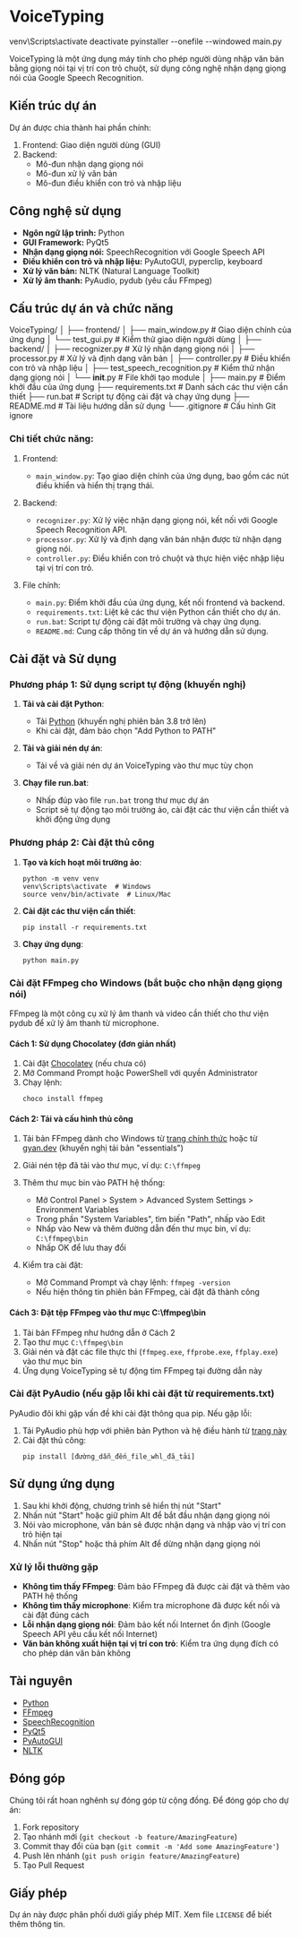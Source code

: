 # VoiceTyping
venv\Scripts\activate
deactivate
pyinstaller --onefile --windowed main.py   

VoiceTyping là một ứng dụng máy tính cho phép người dùng nhập văn bản bằng giọng nói tại vị trí con trỏ chuột, sử dụng công nghệ nhận dạng giọng nói của Google Speech Recognition.

## Kiến trúc dự án

Dự án được chia thành hai phần chính:

1. Frontend: Giao diện người dùng (GUI)
2. Backend: 
   - Mô-đun nhận dạng giọng nói
   - Mô-đun xử lý văn bản
   - Mô-đun điều khiển con trỏ và nhập liệu

## Công nghệ sử dụng

- **Ngôn ngữ lập trình:** Python
- **GUI Framework:** PyQt5
- **Nhận dạng giọng nói:** SpeechRecognition với Google Speech API
- **Điều khiển con trỏ và nhập liệu:** PyAutoGUI, pyperclip, keyboard
- **Xử lý văn bản:** NLTK (Natural Language Toolkit)
- **Xử lý âm thanh:** PyAudio, pydub (yêu cầu FFmpeg)

## Cấu trúc dự án và chức năng

VoiceTyping/
│
├── frontend/
│   ├── main_window.py  # Giao diện chính của ứng dụng
│   └── test_gui.py     # Kiểm thử giao diện người dùng
│
├── backend/
│   ├── recognizer.py   # Xử lý nhận dạng giọng nói
│   ├── processor.py    # Xử lý và định dạng văn bản
│   ├── controller.py   # Điều khiển con trỏ và nhập liệu
│   ├── test_speech_recognition.py  # Kiểm thử nhận dạng giọng nói
│   └── __init__.py     # File khởi tạo module
│
├── main.py             # Điểm khởi đầu của ứng dụng
├── requirements.txt    # Danh sách các thư viện cần thiết
├── run.bat             # Script tự động cài đặt và chạy ứng dụng
├── README.md           # Tài liệu hướng dẫn sử dụng
└── .gitignore          # Cấu hình Git ignore

### Chi tiết chức năng:

1. Frontend:
   - `main_window.py`: Tạo giao diện chính của ứng dụng, bao gồm các nút điều khiển và hiển thị trạng thái.

2. Backend:
   - `recognizer.py`: Xử lý việc nhận dạng giọng nói, kết nối với Google Speech Recognition API.
   - `processor.py`: Xử lý và định dạng văn bản nhận được từ nhận dạng giọng nói.
   - `controller.py`: Điều khiển con trỏ chuột và thực hiện việc nhập liệu tại vị trí con trỏ.

3. File chính:
   - `main.py`: Điểm khởi đầu của ứng dụng, kết nối frontend và backend.
   - `requirements.txt`: Liệt kê các thư viện Python cần thiết cho dự án.
   - `run.bat`: Script tự động cài đặt môi trường và chạy ứng dụng.
   - `README.md`: Cung cấp thông tin về dự án và hướng dẫn sử dụng.

## Cài đặt và Sử dụng

### Phương pháp 1: Sử dụng script tự động (khuyến nghị)

1. **Tải và cài đặt Python**:
   - Tải [Python](https://www.python.org/downloads/) (khuyến nghị phiên bản 3.8 trở lên)
   - Khi cài đặt, đảm bảo chọn "Add Python to PATH"

2. **Tải và giải nén dự án**:
   - Tải về và giải nén dự án VoiceTyping vào thư mục tùy chọn

3. **Chạy file run.bat**:
   - Nhấp đúp vào file `run.bat` trong thư mục dự án
   - Script sẽ tự động tạo môi trường ảo, cài đặt các thư viện cần thiết và khởi động ứng dụng

### Phương pháp 2: Cài đặt thủ công

1. **Tạo và kích hoạt môi trường ảo**:
   ```
   python -m venv venv
   venv\Scripts\activate  # Windows
   source venv/bin/activate  # Linux/Mac
   ```

2. **Cài đặt các thư viện cần thiết**:
   ```
   pip install -r requirements.txt
   ```

3. **Chạy ứng dụng**:
   ```
   python main.py
   ```

### Cài đặt FFmpeg cho Windows (bắt buộc cho nhận dạng giọng nói)

FFmpeg là một công cụ xử lý âm thanh và video cần thiết cho thư viện pydub để xử lý âm thanh từ microphone.

#### Cách 1: Sử dụng Chocolatey (đơn giản nhất)

1. Cài đặt [Chocolatey](https://chocolatey.org/install) (nếu chưa có)
2. Mở Command Prompt hoặc PowerShell với quyền Administrator
3. Chạy lệnh:
   ```
   choco install ffmpeg
   ```

#### Cách 2: Tải và cấu hình thủ công

1. Tải bản FFmpeg dành cho Windows từ [trang chính thức](https://ffmpeg.org/download.html#build-windows) hoặc từ [gyan.dev](https://www.gyan.dev/ffmpeg/builds/) (khuyến nghị tải bản "essentials")
2. Giải nén tệp đã tải vào thư mục, ví dụ: `C:\ffmpeg`
3. Thêm thư mục bin vào PATH hệ thống:
   - Mở Control Panel > System > Advanced System Settings > Environment Variables
   - Trong phần "System Variables", tìm biến "Path", nhấp vào Edit
   - Nhấp vào New và thêm đường dẫn đến thư mục bin, ví dụ: `C:\ffmpeg\bin`
   - Nhấp OK để lưu thay đổi

4. Kiểm tra cài đặt:
   - Mở Command Prompt và chạy lệnh: `ffmpeg -version`
   - Nếu hiện thông tin phiên bản FFmpeg, cài đặt đã thành công

#### Cách 3: Đặt tệp FFmpeg vào thư mục C:\ffmpeg\bin

1. Tải bản FFmpeg như hướng dẫn ở Cách 2
2. Tạo thư mục `C:\ffmpeg\bin`
3. Giải nén và đặt các file thực thi (`ffmpeg.exe`, `ffprobe.exe`, `ffplay.exe`) vào thư mục bin
4. Ứng dụng VoiceTyping sẽ tự động tìm FFmpeg tại đường dẫn này

### Cài đặt PyAudio (nếu gặp lỗi khi cài đặt từ requirements.txt)

PyAudio đôi khi gặp vấn đề khi cài đặt thông qua pip. Nếu gặp lỗi:

1. Tải PyAudio phù hợp với phiên bản Python và hệ điều hành từ [trang này](https://www.lfd.uci.edu/~gohlke/pythonlibs/#pyaudio)
2. Cài đặt thủ công:
   ```
   pip install [đường_dẫn_đến_file_whl_đã_tải]
   ```

## Sử dụng ứng dụng

1. Sau khi khởi động, chương trình sẽ hiển thị nút "Start"
2. Nhấn nút "Start" hoặc giữ phím Alt để bắt đầu nhận dạng giọng nói
3. Nói vào microphone, văn bản sẽ được nhận dạng và nhập vào vị trí con trỏ hiện tại
4. Nhấn nút "Stop" hoặc thả phím Alt để dừng nhận dạng giọng nói

### Xử lý lỗi thường gặp

- **Không tìm thấy FFmpeg**: Đảm bảo FFmpeg đã được cài đặt và thêm vào PATH hệ thống
- **Không tìm thấy microphone**: Kiểm tra microphone đã được kết nối và cài đặt đúng cách
- **Lỗi nhận dạng giọng nói**: Đảm bảo kết nối Internet ổn định (Google Speech API yêu cầu kết nối Internet)
- **Văn bản không xuất hiện tại vị trí con trỏ**: Kiểm tra ứng dụng đích có cho phép dán văn bản không

## Tài nguyên

- [Python](https://www.python.org/)
- [FFmpeg](https://ffmpeg.org/)
- [SpeechRecognition](https://pypi.org/project/SpeechRecognition/)
- [PyQt5](https://pypi.org/project/PyQt5/)
- [PyAutoGUI](https://pypi.org/project/PyAutoGUI/)
- [NLTK](https://www.nltk.org/)

## Đóng góp

Chúng tôi rất hoan nghênh sự đóng góp từ cộng đồng. Để đóng góp cho dự án:

1. Fork repository
2. Tạo nhánh mới (`git checkout -b feature/AmazingFeature`)
3. Commit thay đổi của bạn (`git commit -m 'Add some AmazingFeature'`)
4. Push lên nhánh (`git push origin feature/AmazingFeature`)
5. Tạo Pull Request

## Giấy phép

Dự án này được phân phối dưới giấy phép MIT. Xem file `LICENSE` để biết thêm thông tin.